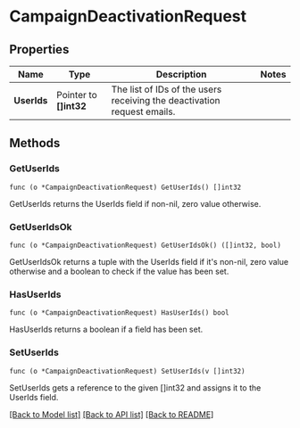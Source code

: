# CampaignDeactivationRequest

## Properties

Name | Type | Description | Notes
------------ | ------------- | ------------- | -------------
**UserIds** | Pointer to **[]int32** | The list of IDs of the users receiving the deactivation request emails. | 

## Methods

### GetUserIds

`func (o *CampaignDeactivationRequest) GetUserIds() []int32`

GetUserIds returns the UserIds field if non-nil, zero value otherwise.

### GetUserIdsOk

`func (o *CampaignDeactivationRequest) GetUserIdsOk() ([]int32, bool)`

GetUserIdsOk returns a tuple with the UserIds field if it's non-nil, zero value otherwise
and a boolean to check if the value has been set.

### HasUserIds

`func (o *CampaignDeactivationRequest) HasUserIds() bool`

HasUserIds returns a boolean if a field has been set.

### SetUserIds

`func (o *CampaignDeactivationRequest) SetUserIds(v []int32)`

SetUserIds gets a reference to the given []int32 and assigns it to the UserIds field.


[[Back to Model list]](../README.md#documentation-for-models) [[Back to API list]](../README.md#documentation-for-api-endpoints) [[Back to README]](../README.md)


